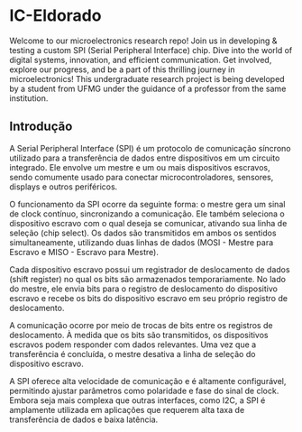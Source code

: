 # IC-Eldorado
Welcome to our microelectronics research repo! Join us in developing &amp; testing a custom SPI (Serial Peripheral Interface) chip. Dive into the world of digital systems, innovation, and efficient communication. Get involved, explore our progress, and be a part of this thrilling journey in microelectronics! This undergraduate research project is being developed by a student from UFMG under the guidance of a professor from the same institution.

## Introdução
A Serial Peripheral Interface (SPI) é um protocolo de comunicação síncrono utilizado para a transferência de dados entre dispositivos em um circuito integrado. Ele envolve um mestre e um ou mais dispositivos escravos, sendo comumente usado para conectar microcontroladores, sensores, displays e outros periféricos.

O funcionamento da SPI ocorre da seguinte forma: o mestre gera um sinal de clock contínuo, sincronizando a comunicação. Ele também seleciona o dispositivo escravo com o qual deseja se comunicar, ativando sua linha de seleção (chip select). Os dados são transmitidos em ambos os sentidos simultaneamente, utilizando duas linhas de dados (MOSI - Mestre para Escravo e MISO - Escravo para Mestre).

Cada dispositivo escravo possui um registrador de deslocamento de dados (shift register) no qual os bits são armazenados temporariamente. No lado do mestre, ele envia bits para o registro de deslocamento do dispositivo escravo e recebe os bits do dispositivo escravo em seu próprio registro de deslocamento.

A comunicação ocorre por meio de trocas de bits entre os registros de deslocamento. À medida que os bits são transmitidos, os dispositivos escravos podem responder com dados relevantes. Uma vez que a transferência é concluída, o mestre desativa a linha de seleção do dispositivo escravo.

A SPI oferece alta velocidade de comunicação e é altamente configurável, permitindo ajustar parâmetros como polaridade e fase do sinal de clock. Embora seja mais complexa que outras interfaces, como I2C, a SPI é amplamente utilizada em aplicações que requerem alta taxa de transferência de dados e baixa latência.
